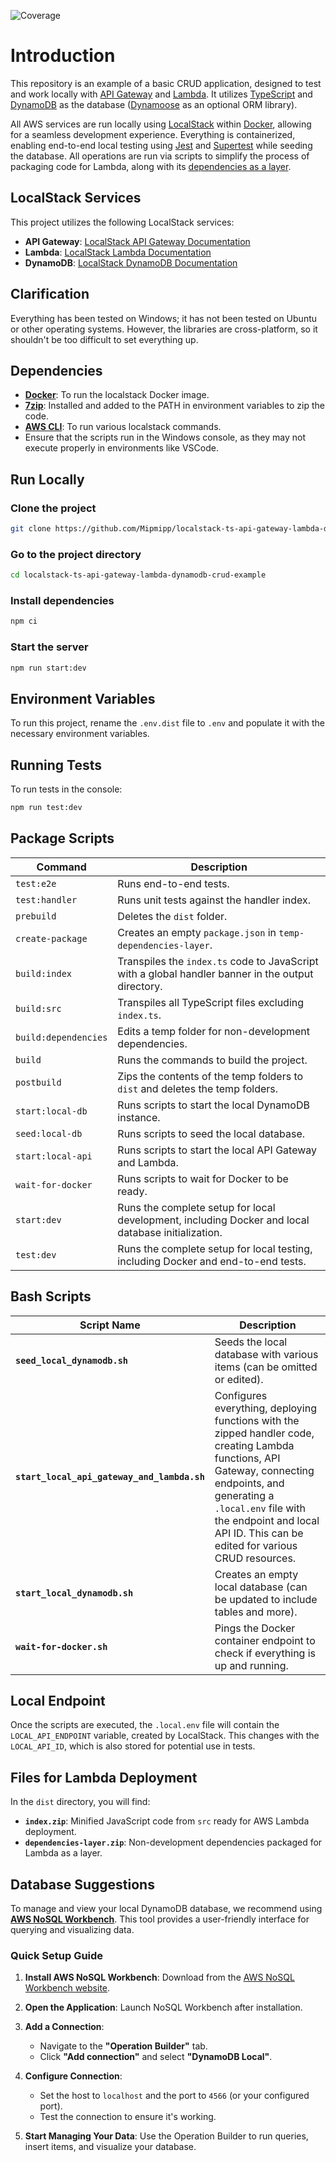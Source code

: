 ![Coverage](https://img.shields.io/badge/coverage-84.25%25-brightgreen)

# Introduction
This repository is an example of a basic CRUD application, designed to test and work locally with [API Gateway](https://aws.amazon.com/api-gateway/) and [Lambda](https://aws.amazon.com/lambda/). It utilizes [TypeScript](https://www.typescriptlang.org/) and [DynamoDB](https://aws.amazon.com/dynamodb/) as the database ([Dynamoose](https://dynamoosejs.com/getting_started/Introduction) as an optional ORM library).

All AWS services are run locally using [LocalStack](https://www.localstack.cloud/) within [Docker](https://www.docker.com/), allowing for a seamless development experience. Everything is containerized, enabling end-to-end local testing using [Jest](https://jestjs.io/) and [Supertest](https://www.npmjs.com/package/supertest) while seeding the database. All operations are run via scripts to simplify the process of packaging code for Lambda, along with its [dependencies as a layer](https://docs.aws.amazon.com/lambda/latest/dg/chapter-layers.html).

## LocalStack Services

This project utilizes the following LocalStack services:

- **API Gateway**: [LocalStack API Gateway Documentation](https://docs.localstack.cloud/user-guide/aws/apigateway/)
- **Lambda**: [LocalStack Lambda Documentation](https://docs.localstack.cloud/user-guide/aws/lambda/)
- **DynamoDB**: [LocalStack DynamoDB Documentation](https://docs.localstack.cloud/user-guide/aws/dynamodb/)

## Clarification

Everything has been tested on Windows; it has not been tested on Ubuntu or other operating systems. However, the libraries are cross-platform, so it shouldn't be too difficult to set everything up.

## Dependencies

- [**Docker**](https://www.docker.com/): To run the localstack Docker image.
- [**7zip**](https://www.7-zip.org/): Installed and added to the PATH in environment variables to zip the code.
- [**AWS CLI**](https://docs.aws.amazon.com/streams/latest/dev/setup-awscli.html): To run various localstack commands.
- Ensure that the scripts run in the Windows console, as they may not execute properly in environments like VSCode.

## Run Locally

### Clone the project

```bash
git clone https://github.com/Mipmipp/localstack-ts-api-gateway-lambda-dynamodb-crud-example.git
```

### Go to the project directory

```bash
cd localstack-ts-api-gateway-lambda-dynamodb-crud-example
```

### Install dependencies

```bash
npm ci
```

### Start the server

```bash
npm run start:dev
```

## Environment Variables

To run this project, rename the `.env.dist` file to `.env` and populate it with the necessary environment variables.

## Running Tests

To run tests in the console:

```bash
npm run test:dev
```

## Package Scripts

| Command                                      | Description                                                                                              |
|----------------------------------------------|----------------------------------------------------------------------------------------------------------|
| `test:e2e`                                   | Runs end-to-end tests.                                                                                  |
| `test:handler`                               | Runs unit tests against the handler index.                                                              |
| `prebuild`                                   | Deletes the `dist` folder.                                                                               |
| `create-package`                             | Creates an empty `package.json` in `temp-dependencies-layer`.                                          |
| `build:index`                                | Transpiles the `index.ts` code to JavaScript with a global handler banner in the output directory.       |
| `build:src`                                  | Transpiles all TypeScript files excluding `index.ts`.                                                  |
| `build:dependencies`                         | Edits a temp folder for non-development dependencies.                                                   |
| `build`                                      | Runs the commands to build the project.                                                                  |
| `postbuild`                                  | Zips the contents of the temp folders to `dist` and deletes the temp folders.                           |
| `start:local-db`                             | Runs scripts to start the local DynamoDB instance.                                                      |
| `seed:local-db`                              | Runs scripts to seed the local database.                                                                 |
| `start:local-api`                            | Runs scripts to start the local API Gateway and Lambda.                                                |
| `wait-for-docker`                            | Runs scripts to wait for Docker to be ready.                                                            |
| `start:dev`                                  | Runs the complete setup for local development, including Docker and local database initialization.        |
| `test:dev`                                   | Runs the complete setup for local testing, including Docker and end-to-end tests.                       |

## Bash Scripts

| Script Name                                   | Description                                                                                              |
|-----------------------------------------------|----------------------------------------------------------------------------------------------------------|
| **`seed_local_dynamodb.sh`**                  | Seeds the local database with various items (can be omitted or edited).                                 |
| **`start_local_api_gateway_and_lambda.sh`**  | Configures everything, deploying functions with the zipped handler code, creating Lambda functions, API Gateway, connecting endpoints, and generating a `.local.env` file with the endpoint and local API ID. This can be edited for various CRUD resources. |
| **`start_local_dynamodb.sh`**                 | Creates an empty local database (can be updated to include tables and more).                            |
| **`wait-for-docker.sh`**                      | Pings the Docker container endpoint to check if everything is up and running.                           |

## Local Endpoint

Once the scripts are executed, the `.local.env` file will contain the `LOCAL_API_ENDPOINT` variable, created by LocalStack. This changes with the `LOCAL_API_ID`, which is also stored for potential use in tests.

## Files for Lambda Deployment

In the `dist` directory, you will find:
- **`index.zip`**: Minified JavaScript code from `src` ready for AWS Lambda deployment.
- **`dependencies-layer.zip`**: Non-development dependencies packaged for Lambda as a layer.

## Database Suggestions

To manage and view your local DynamoDB database, we recommend using [**AWS NoSQL Workbench**](https://docs.aws.amazon.com/amazondynamodb/latest/developerguide/workbench.html). This tool provides a user-friendly interface for querying and visualizing data.

### Quick Setup Guide

1. **Install AWS NoSQL Workbench**: Download from the [AWS NoSQL Workbench website](https://docs.aws.amazon.com/amazondynamodb/latest/developerguide/workbench.settingup.html).

2. **Open the Application**: Launch NoSQL Workbench after installation.

3. **Add a Connection**:
   - Navigate to the **"Operation Builder"** tab.
   - Click **"Add connection"** and select **"DynamoDB Local"**.

4. **Configure Connection**:
   - Set the host to `localhost` and the port to `4566` (or your configured port).
   - Test the connection to ensure it's working.

5. **Start Managing Your Data**: Use the Operation Builder to run queries, insert items, and visualize your database.
 
